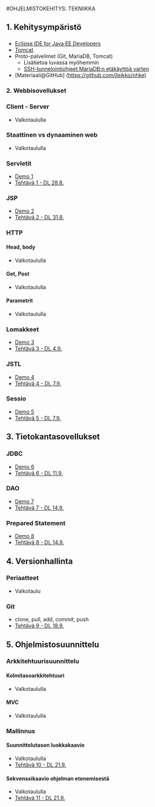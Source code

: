 #OHJELMISTOKEHITYS: TEKNIIKKA

## 1. Kehitysympäristö

###
* [Eclipse IDE for Java EE Developers](http://www.eclipse.org)
* [Tomcat](http://tomcat.apache.org)
* Proto-palvelimet (Git, MariaDB, Tomcat)
  * Lisätietoa luvassa myöhemmin
  * [SSH-tunnelointiohjeet MariaDB:n etäkäyttöä varten](http://myy.haaga-helia.fi/~ict2tn007/materiaalit/SSHputkitus_proto.pdf)
* [Materiaali@GitHub] (https://github.com/jleikko/ohke)

### 2. Webbisovellukset

### Client - Server

* Valkotaululla

### Staattinen vs dynaaminen web

* Valkotaululla

### Servletit

* [Demo 1](demot/d01-servlet)
* [Tehtävä 1 - DL 28.8.](teht/t01-servlet.md)

### JSP

* [Demo 2](demot/d02-jsp)
* [Tehtävä 2 - DL 31.8.](teht/t02-jsp.md)

### HTTP

#### Head, body

* Valkotaululla

#### Get, Post

* Valkotaululla

#### Parametrit

* Valkotaululla

### Lomakkeet

* [Demo 3](demot/d03-form)
* [Tehtävä 3 - DL 4.9.](teht/t03-form.md)

### JSTL

* [Demo 4](demot/d04-jstl)
* [Tehtävä 4 - DL 7.9.](teht/t04-jstl.md)

### Sessio

* [Demo 5](demot/d05-session)
* [Tehtävä 5 - DL 7.9.](teht/t05-session.md)

## 3. Tietokantasovellukset

### JDBC

* [Demo 6](demot/d06-jdbc)
* [Tehtävä 6 - DL 11.9.](teht/t06-jdbc.md)

### DAO

* [Demo 7](demot/d07-dao)
* [Tehtävä 7 - DL 14.9.](teht/t07-dao.md)

### Prepared Statement

* [Demo 8](demot/d08-prepstat)
* [Tehtävä 8 - DL 14.9.](teht/t08-prepstat.md)

## 4. Versionhallinta

### Periaatteet

* Valkotaulu

### Git

* clone, pull, add, commit, push
* [Tehtävä 9 - DL 18.9.](teht/t09-git.md)

## 5. Ohjelmistosuunnittelu

### Arkkitehtuurisuunnittelu

#### Kolmitasoarkkitehtuuri

* Valkotaululla

#### MVC

* Valkotaululla

### Mallinnus

#### Suunnittelutason luokkakaavio

* Valkotaululla
* [Tehtävä 10 - DL 21.9.](teht/t10-uml_class.md)

#### Sekvenssikaavio ohjelman etenemisestä

* Valkotaululla
* [Tehtävä 11 - DL 21.9.](teht/t11-uml_seq.md)

